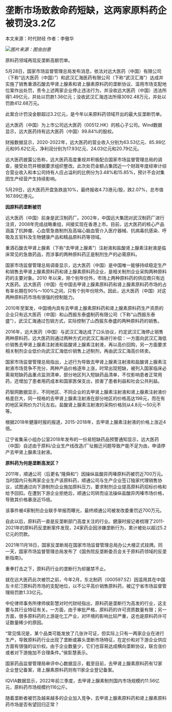 # 垄断市场致救命药短缺，这两家原料药企被罚没3.2亿

本文来源：时代财经 作者：李傲华

![](https://inews.gtimg.com/om_bt/O84uWxfwfoYTqLEFnkvGKMQuobb87TK-JxoXpJ5OY6yGwAA/1000)_图片来源：图虫创意_

原料药领域再现反垄断高额罚单。

5月28日，国家市场监督管理总局发布消息，依法对远大医药（中国）有限公司（下称“远大医药（中国）”）和武汉汇海医药有限公司（下称“武汉汇海”）达成并实施了销售重酒石酸去甲肾上腺素和肾上腺素原料药的垄断协议、滥用市场支配地位案作出处罚，责令上述两家企业停止违法行为，并没收远大医药（中国）违法所得1.49亿元，并处以罚款1.36亿元；没收武汉汇海违法所得3092.48万元，并处以罚款412.68万元。

此案合计罚没金额超过3.2亿元，是今年以来原料药领域开出的最大反垄断罚单。

远大医药（中国）为上市公司远大医药（00512.HK）的核心子公司。Wind数据显示，远大医药持有远大医药（中国）99.84%的股权。

财报数据显示，2020-2022年，远大医药的营业收入分别为63.53亿元、85.98亿元和95.62亿元，净利润分别为17.93亿元、24.03亿元和20.79亿元。

远大医药披露公告称，远大医药高度重视并积极配合国家市场监督管理总局的调查，接受处罚并根据要求组织整改。此次处罚金额占集团近一个财政年度经审计综合营业收入和本公司持有人应占溢利的比例分为3.48%和15.85%，预计不会对集团生产经营产生持续影响。

5月29日，远大医药开盘急跌逾10%，最终报收4.73港元/股，跌2.07%，总市值167.89亿港元。

**因原料药垄断被罚**

远大医药（中国）前身是武汉制药厂。2002年，中国远大集团对武汉制药厂进行注资，2008年完成战略重组，间接实现在香港上市。目前，远大医药的核心产品涵盖了抗肿瘤、心血管急救制剂及高端心脑血管介入医疗器械、抗病毒抗感染、呼吸及五官科及生物健康产品和精品原料药等领域。

重酒石酸去甲肾上腺素（下称“去甲肾上腺素”）注射液和盐酸肾上腺素注射液是临床常见的急救药品，而涉事的两种原料药正是制剂生产的必需原料。

国家市场监督管理总局调查显示，远大医药（中国）是中国唯一能够持续稳定生产和销售去甲肾上腺素原料药和肾上腺素原料药企业，是相关制剂企业采购两种原料药的主要对象。2010
年以来，除个别年份外，市场上两种原料药的供应商只有远大医药。远大医药（中国）在中国去甲肾上腺素原料药和肾上腺素原料药市场的占有率长期在90%～100%之间，只有个别年份除外。因此，远大医药（中国）对这两种原料药市场有很强的控制能力。

2010年至案发，中国境内具有去甲肾上腺素原料药和肾上腺素原料药生产资质的企业只有远大医药（中国）和山西振东泰盛制药有限公司（下称“山西振东泰盛”），武汉汇海通过包销方式，实际控制了山西振东泰盛的两种原料药的销售。

2016年，远大医药（中国）与武汉汇海达成了口头协议，约定武汉汇海停止销售两种原料药，远大医药则通过两种方式对武汉汇海进行补偿：一方面向武汉汇海低价销售去甲肾上腺素注射液和盐酸肾上腺素注射液，再以高价回购，另一方面要求相关制剂企业低价向武汉汇海低价销售上述制剂，再由武汉汇海高价转卖。

国家市场监督管理总局指出，上述行为导致去甲肾上腺素注射液和盐酸肾上腺素注射液市场竞争不充分，两种产品价格逐年上涨，时常出现短缺，被列入国家临床必需易短缺药品重点监测清单，部分地区列入短缺药品清单，不仅影响患者正常用药，还增加了患者用药成本和国家医保支出，损害了患者利益和社会公共利益。

药智网数据显示，不同地区、不同企业的去甲肾上腺素注射液和肾上腺素注射液价格差巨大，同一规格的去甲肾上腺素注射液在部分地区的价格高达198元，而在有的地区采购价为21元左右。盐酸肾上腺素注射液的采购价格则从4.8元～50元不等。

根据2018年健康时报的报道，2015-2018年，去甲肾上腺素注射液的价格上涨近4倍。

辽宁省集采小组办公室2018年发布的一份易短缺药品预警通知显示，远大医药（中国）自述由于原料/企业生产线改造/厂址搬迁问题导致产能不足为由，申请停产去甲肾上腺素注射液。

**原料药为何是垄断高发区？**

2011年，顺通公司（后更名“隆舜和”）因操纵盐酸异丙嗪原料药被罚近700万元。当时国内只有两家企业生产该原料药，顺通公司与生产企业签订独家代理销售协议，试图通过向下游制剂企业施加原料压力，要求制剂企业提高原料药招标价格和给予回扣。在遭到下游企业拒绝后，顺通公司转而设法操纵盐酸异丙嗪市场价格，导致其价格暴涨近15倍。

该事件被4家制剂企业联手举报而曝光，最终顺通公司被发改委重罚近700万元。

自此以后，原料药一直是反垄断部门高度关注的行业。健康时报记者梳理了2011-2021年的原料药反垄断案件发现，24家药企因涉嫌垄断行为，累计被处以超过5.2亿元的罚款。

2021年11月18日，国家反垄断局在国家市场监督管理总局办公大楼正式挂牌。同一天，国家市场监督管理总局发布了《国务院反垄断委员会关于原料药领域的反垄断指南》。

重拳打击之下，原料药行业的垄断行为却屡禁不止。

就在远大医药此次被罚之前，今年2月，东北制药（000597.SZ）因滥用其在中国左卡尼汀原料药市场的支配地位，以不公平高价销售原料药，被辽宁省市场监督管理局罚款1.33亿元。

中伦律师事务所律师侯彰慧对时代财经指出，原料药是垄断行为高发的行业，这主要与其行业特征有关。一方面，由于审批严格，原料药的许可资质数量有限；另一方面，很多原料药的上游是化工产业，对环境的影响比较严重，这也是原料药许可证数量稀少的原因。

“常见情况是，某个品类可能发放了几张许可证，但实际上只有一两家企业在进行生产，导致原料药行业出现了垄断或寡头垄断市场特征，在定价和对下游企业供应方面有很强的议价权。由于企业数量少，它们也容易达成横向垄断协议，联合涨价或者对下游施加不合理条件。”侯彰慧表示。

国家药品监督管理局审评中心数据显示，截至目前，去甲肾上腺素原料药有12家企业登记备案，肾上腺素原料药则有11家企业登记备案。

IQVIA数据显示，2022年前三季度，去甲肾上腺素制剂国内市场规模约11.56亿元，原料药市场规模约116公斤。

随着垄断者被罚及越来越多的企业加入竞争，去甲肾上腺素原料药和肾上腺素原料药市场是否有望回归正常？

